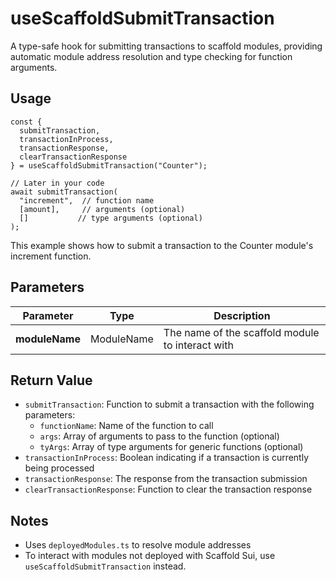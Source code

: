 # useScaffoldSubmitTransaction

A type-safe hook for submitting transactions to scaffold modules, providing automatic module address resolution and type checking for function arguments.

## Usage
```tsx
const {
  submitTransaction,
  transactionInProcess,
  transactionResponse,
  clearTransactionResponse
} = useScaffoldSubmitTransaction("Counter");

// Later in your code
await submitTransaction(
  "increment",  // function name
  [amount],     // arguments (optional)
  []           // type arguments (optional)
);
```

This example shows how to submit a transaction to the Counter module's increment function.

## Parameters
| Parameter | Type | Description |
|-----------|------|-------------|
| **moduleName** | ModuleName | The name of the scaffold module to interact with |

## Return Value
* `submitTransaction`: Function to submit a transaction with the following parameters:
  * `functionName`: Name of the function to call
  * `args`: Array of arguments to pass to the function (optional)
  * `tyArgs`: Array of type arguments for generic functions (optional)
* `transactionInProcess`: Boolean indicating if a transaction is currently being processed
* `transactionResponse`: The response from the transaction submission
* `clearTransactionResponse`: Function to clear the transaction response


## Notes
- Uses `deployedModules.ts` to resolve module addresses
- To interact with modules not deployed with Scaffold Sui, use `useScaffoldSubmitTransaction` instead.